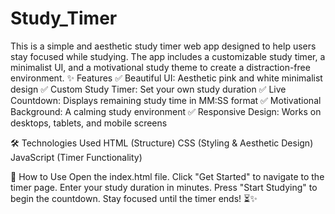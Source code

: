 # Study_Timer
This is a simple and aesthetic study timer web app designed to help users stay focused while studying. The app includes a customizable study timer, a minimalist UI, and a motivational study theme to create a distraction-free environment.
✨ Features
✅ Beautiful UI: Aesthetic pink and white minimalist design
✅ Custom Study Timer: Set your own study duration
✅ Live Countdown: Displays remaining study time in MM:SS format
✅ Motivational Background: A calming study environment
✅ Responsive Design: Works on desktops, tablets, and mobile screens

🛠️ Technologies Used
HTML (Structure)
CSS (Styling & Aesthetic Design)
JavaScript (Timer Functionality)

🚀 How to Use
Open the index.html file.
Click "Get Started" to navigate to the timer page.
Enter your study duration in minutes.
Press "Start Studying" to begin the countdown.
Stay focused until the timer ends! ⏳✨
